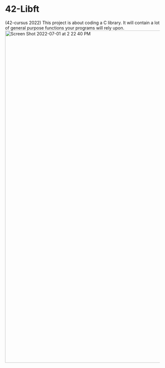 # 42-Libft
(42-cursus 2022) This project is about coding a C library. It will contain a lot of general purpose functions your programs will rely upon.
<img width="1082" alt="Screen Shot 2022-07-01 at 2 22 40 PM" src="https://user-images.githubusercontent.com/103744024/176893780-8480716d-711d-4898-ac38-76fb81a29ae5.png">
